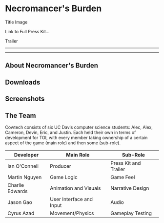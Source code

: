 # Necromancer's Burden

Title Image

Link to Full Press Kit...

Trailer 

------


------

## About Necromancer's Burden


## Downloads


## Screenshots



## The Team

Cowtech consists of six UC Davis computer science students: Alec, Alex, Cameron, Devin, Eric, and Justin. Each held their own in terms of development for TOI, with every member taking ownership of a certain aspect of the game (main role) and then some (sub-role).

| Developer       | Main Role                | Sub-Role              |
| --------------- | ------------------------ | --------------------- |
| Ian O'Connell   | Producer                 | Press Kit and Trailer |
| Martin Nguyen   | Game Logic               | Game Feel             |
| Charlie Edwards | Animation and Visuals    | Narrative Design      |
| Jason Gao       | User Interface and Input | Audio                 |
| Cyrus Azad      | Movement/Physics         | Gameplay Testing      |
